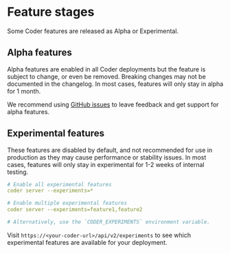 # Feature stages

Some Coder features are released as Alpha or Experimental.

## Alpha features

Alpha features are enabled in all Coder deployments but the feature is subject to change, or even be removed. Breaking changes may not be documented in the changelog. In most cases, features will only stay in alpha for 1 month.

We recommend using [GitHub issues](https://github.com/coder/coder/issues) to leave feedback and get support for alpha features.

## Experimental features

These features are disabled by default, and not recommended for use in production as they may cause performance or stability issues. In most cases, features will only stay in experimental for 1-2 weeks of internal testing.

```yaml
# Enable all experimental features
coder server --experiments=*

# Enable multiple experimental features
coder server --experiments=feature1,feature2

# Alternatively, use the `CODER_EXPERIMENTS` environment variable.
```

Visit `https://<your-coder-url>/api/v2/experiments` to see which experimental features are available for your deployment.
